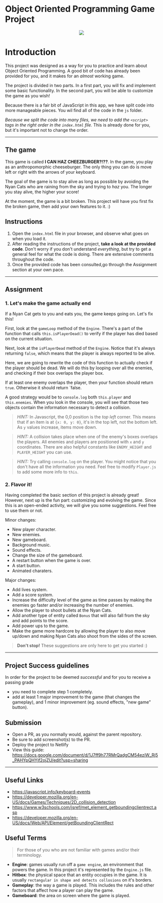 # Object Oriented Programming Game Project

<p align="center"><img src="./images/screenshot.png"></p>

# Introduction

This project was designed as a way for you to practice and learn about Object Oriented Programming. A good bit of code has already been provided for you, and it makes for an _almost_ working game.

The project is divided in two parts. In a first part, you will fix and implement some basic functionality. In the second part, you will be able to customize the game as you wish!

Because there is a fair bit of JavaScript in this app, we have split code into more manageable pieces. You wil find all of the code in the `js` folder.

_Because we split the code into many files, we need to add the `<script>` tags in the right order in the `index.html` file._ This is already done for you, but it's important not to change the order.

---

## **The game**

This game is called **I CAN HAZ CHEEZBURGER?!??**. In the game, you play as an anthropomorphic cheeseburger. The only thing you can do is move left or right with the arrows of your keyboard.

The goal of the game is to stay alive as long as possible by avoiding the Nyan Cats who are raining from the sky and trying to _haz_ you. The longer you stay alive, the higher your score!

At the moment, the game is a bit broken. This project will have you first fix the broken game, then add your own features to it. :)

## **Instructions**

1. Open the `index.html` file in your browser, and observe what goes on when you load it.
2. After reading the instructions of the project, **take a look at the provided code**. Don't worry if you don't understand _everything_, but try to get a general feel for what the code is doing. There are extensive comments throughout the code.
3. Once the provided code has been consulted,go through the Assignment section at your own pace.

---

## **Assignment**

### 1. Let's make the game actually end

If a Nyan Cat gets to you and eats you, the game keeps going on. Let's fix this!

First, look at the `gameLoop` method of the `Engine`. There's a part of the function that calls `this.isPlayerDead()` to verify if the player has died based on the current situation.

Next, look at the `isPlayerDead` method of the `Engine`. Notice that it's always returning `false`, which means that the player is always reported to be alive.

Here, we are going to rewrite the code of this function to actually check if the player should be dead. We will do this by looping over all the enemies, and checking if their box overlaps the player box.

If at least one enemy overlaps the player, then your function should return `true`. Otherwise it should return `false.

A good strategy would be to `console.log` both `this.player` and `this.enemies`. When you look in the console, you will see that those two objects contain the information necessary to detect a collision.

> _HINT:_ In Javascript, the 0,0 position is the _top left_ corner. This means that if an item is at `{x: 0, y: 0}`, it's in the top left, not the bottom left. As `y` values increase, items move down.

> _HINT:_ A collision takes place when one of the enemy's boxes overlaps the players. All enemies and players are positioned with `x` and `y` coordinates. There are also helpful constants like `ENEMY_HEIGHT` and `PLAYER_HEIGHT` you can use.

> _HINT:_ Try calling `console.log` on the player. You might notice that you don't have all the information you need. Feel free to modify `Player.js` to add some more info to `this`.

### 2. Flavor it!

Having completed the basic section of this project is already great! However, next up is the fun part: customizing and evolving the game. Since this is an open-ended activity, we will give you some suggestions. Feel free to use them or not.

Minor changes:
- New player character.
- New enemies.
- New gameboard.
- Background music.
- Sound effects. 
- Change the size of the gameboard.
- A restart button when the game is over.
- A start button.
- Animated charaters.

Major changes:
- Add lives system.
- Add a score system.
- Increase the difficulty level of the game as time passes by making the enemies go faster and/or increasing the number of enemies.
- Allow the player to shoot bullets at the Nyan Cats.
- Add another type of entity called `Bonus` that will also fall from the sky and add points to the score.
- Add power ups to the game.
- Make the game more hardcore by allowing the player to also move up/down and making Nyan Cats also shoot from the sides of the screen.

> **Don't stop!** These suggestions are only here to get you started :)

---

## Project Success guidelines

In order for the project to be deemed _successful_ and for you to receive a passing grade

- you need to complete step 1 completely.
- add at least 1 major improvement to the game (that changes the gameplay), and 1 minor improvement (eg. sound effects, "new game" button).

## Submission

- Open a PR, as you normally would, against the parent repository.
- Be sure to add screenshot(s) to the PR.
- Deploy the project to Netlify
- View this guide: https://docs.google.com/document/d/1J7ff9h77RMrQadgCM54eziW_Rj5_PAHYpQHYjf2ojZU/edit?usp=sharing

---

## Useful Links

- https://javascript.info/keyboard-events
- https://developer.mozilla.org/en-US/docs/Games/Techniques/2D_collision_detection
- https://www.w3schools.com/jsref/met_element_getboundingclientrect.asp
- https://developer.mozilla.org/en-US/docs/Web/API/Element/getBoundingClientRect

## Useful Terms

> For those of you who are not familiar with games and/or their terminology.
- **Engine**: games usually run off a `game engine`, an environment that powers the game. In this project it's represented by the `Engine.js` file.
- **Hitbox**: the physical space that an entity occupies in the game. It is usually `rectangular in shape and detects collosions` on it's borders.
- **Gameplay**: the way a game is played. This includes the rules and other factors that affect how a player can play the game.
- **Gameboard**: the area on screen where the game is played.